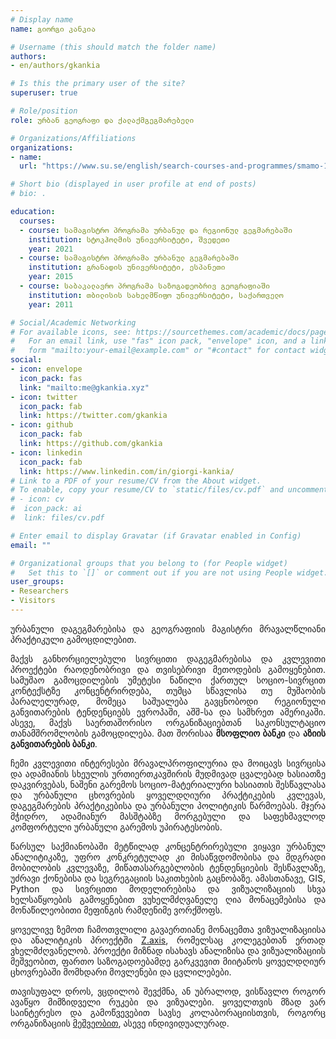 ```yaml
---
# Display name
name: გიორგი კანკია

# Username (this should match the folder name)
authors:
- en/authors/gkankia

# Is this the primary user of the site?
superuser: true

# Role/position
role: ურბან გეოგრაფი და ქალაქმგეგმარებელი

# Organizations/Affiliations
organizations:
- name: 
  url: "https://www.su.se/english/search-courses-and-programmes/smamo-1.411370"

# Short bio (displayed in user profile at end of posts)
# bio: .

education:
  courses:
  - course: სამაგისტრო პროგრამა ურბანულ და რეგიონულ გეგმარებაში
    institution: სტოკჰოლმის უნივერსიტეტი, შვედეთი
    year: 2021
  - course: სამაგისტრო პროგრამა ურბანულ გეგმარებაში
    institution: გრანადის უნივერსიტეტი, ესპანეთი
    year: 2015
  - course: საბაკალავრო პროგრამა საზოგადეობრივ გეოგრაფიაში
    institution: თბილისის სახელმწიფო უნივერსიტეტი, საქართველო
    year: 2011

# Social/Academic Networking
# For available icons, see: https://sourcethemes.com/academic/docs/page-builder/#icons
#   For an email link, use "fas" icon pack, "envelope" icon, and a link in the
#   form "mailto:your-email@example.com" or "#contact" for contact widget.
social:
- icon: envelope
  icon_pack: fas
  link: "mailto:me@gkankia.xyz"
- icon: twitter
  icon_pack: fab
  link: https://twitter.com/gkankia
- icon: github
  icon_pack: fab
  link: https://github.com/gkankia
- icon: linkedin
  icon_pack: fab
  link: https://www.linkedin.com/in/giorgi-kankia/
# Link to a PDF of your resume/CV from the About widget.
# To enable, copy your resume/CV to `static/files/cv.pdf` and uncomment the lines below.
# - icon: cv
#  icon_pack: ai
#  link: files/cv.pdf

# Enter email to display Gravatar (if Gravatar enabled in Config)
email: ""

# Organizational groups that you belong to (for People widget)
#   Set this to `[]` or comment out if you are not using People widget.
user_groups:
- Researchers
- Visitors
---
```

<p align="justify">
ურბანული დაგეგმარებისა და გეოგრაფიის მაგისტრი მრავალწლიანი პრაქტიკული გამოცდილებით.</p> <p align="justify"> მაქვს განხორციელებული სივრცითი დაგეგმარებისა და კვლევითი პროექტები რაოდენობრივი და თვისებრივი მეთოდების გამოყენებით. სამუშაო გამოცდილების უმეტესი ნაწილი ქართულ სოციო-სივრცით კონტექსტზე კონცენტრირდება, თუმცა სწავლისა თუ მუშაობის პარალელურად, მომეცა საშუალება გავცნობოდი რეგიონული განვითარების ტენდენციებს ევროპაში, აშშ-სა და სამხრეთ ამერიკაში. ასევე, მაქვს საერთაშორისო ორგანიზაციებთან საკონსულტაციო თანამშრომლობის გამოცდილება. მათ შორისაა <b>მსოფლიო ბანკი</b> და <b>აზიის განვითარების ბანკი</b>.</p> <p align="justify">ჩემი კვლევითი ინტერესები მრავალპროფილურია და მოიცავს სივრცისა და ადამიანის სხეულის ურთიერთკავშირის მუდმივად ცვალებად ხასიათზე დაკვირვებას, ნაშენი გარემოს სოციო-მატერიალური ხასიათის შესწავლასა და ურბანული ცხოვრების ყოველდღიური პრაქტიკების კვლევას, დაგეგმარების პრაქტიკებისა და ურბანული პოლიტიკის წარმოებას. მჯერა მჭიდრო, ადამიანურ მასშტაბზე მორგებული და საფეხმავლოდ კომფორტული ურბანული გარემოს უპირატესობის.</p> <p align="justify"> წარსულ საქმიანობაში მეტწილად კონცენტრირებული ვიყავი ურბანულ ანალიტიკაზე, უფრო კონკრეტულად კი მისაწვდომობისა და მდგრადი მობილობის კვლევაზე, მიწათასარგებლობის ტენდენციების შესწავლაზე, უძრავი ქონებისა და სეგრეგაციის საკითხების გაცნობაზე. ამასთანავე, GIS, Python და სივრცითი მოდელირებისა და ვიზუალიზაციის სხვა ხელსაწყოების გამოყენებით ვუხელმძღვანელე ღია მონაცემებისა და მონაწილეობითი მეფინგის რამდენიმე ვორქშოფს.</p> <p align="justify"> ყოველივე ზემოთ ჩამოთვლილი გავაერთიანე მონაცემთა ვიზუალიზაციისა და ანალიტიკის პროექტში <a href="https://zaxis.ge/en-giorgi">Z.axis</a>, რომელსაც კოლეგებთან ერთად ვხელმძღვანელობ. პროექტი მიზნად ისახავს ანალიზისა და ვიზუალიზაციის მეშვეობით, ფართო საზოგადოებამდე გარკვევით მიიტანოს ყოველდღიურ ცხოვრებაში მომხდარი მოვლენები და ცვლილებები.</p><p align="justify">თავისუფალ დროს, ვცდილობ შევქმნა, ან უბრალოდ, ვისწავლო როგორ ავაწყო მიმზიდველი რუკები და ვიზუალები. ყოველთვის მზად ვარ საინტერესო და გამოწვევებით სავსე კოლაბორაციისთვის, როგორც ორგანიზაციის <a href="mailto:giorgi@zaxis.ge">მეშვეობით</a>, ასევე ინდივიდუალურად.
